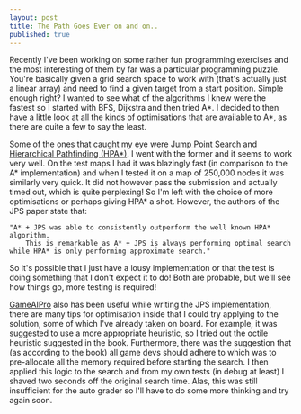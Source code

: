 ```yaml
---
layout: post
title: The Path Goes Ever on and on..
published: true
---
```

Recently I've been working on some rather fun programming exercises and the most interesting of them by far was a particular programming puzzle. You're basically given a grid search space to work with (that's actually just a linear array) and need to find a given target from a start position. Simple enough right? I wanted to see what of the algorithms I knew were the fastest so I started with BFS, Dijkstra and then tried A\*. I decided to then have a little look at all the kinds of optimisations that are available to A\*, as there are quite a few to say the least.

Some of the ones that caught my eye were [Jump Point Search](https://harablog.wordpress.com/2011/09/07/jump-point-search/) and [Hierarchical Pathfinding (HPA\*)](http://aigamedev.com/open/review/near-optimal-hierarchical-pathfinding/). I went with the former and it seems to work very well. On the test maps I had it was blazingly fast (in comparison to the A\* implementation) and when I tested it on a map of 250,000 nodes it was similarly very quick. It did not however pass the submission and actually timed out, which is quite perplexing! So I'm left with the choice of more optimisations or perhaps giving HPA\* a shot. However, the authors of the JPS paper state that: 
	
	"A* + JPS was able to consistently outperform the well known HPA* algorithm. 
        This is remarkable as A* + JPS is always performing optimal search while HPA* is only performing approximate search."

So it's possible that I just have a lousy implementation or that the test is doing something that I don't expect it to do! Both are probable, but we'll see how things go, more testing is required!

[GameAIPro](http://www.gameaipro.com/) also has been useful while writing the JPS implementation, there are many tips for optimisation inside that I could try applying to the solution, some of which I've already taken on board. For example, it was suggested to use a more appropriate heuristic, so I tried out the octile heuristic suggested in the book. Furthermore, there was the suggestion that (as according to the book) all game devs should adhere to which was to pre-allocate all the memory required before starting the search. I then applied this logic to the search and from my own tests (in debug at least) I shaved two seconds off the original search time. Alas, this was still insufficient for the auto grader so I'll have to do some more thinking and try again soon.


